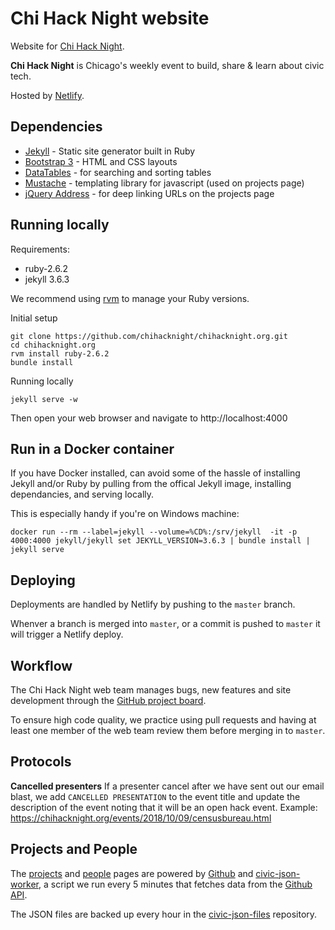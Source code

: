 # Chi Hack Night website

Website for [Chi Hack Night](http://chihacknight.org/).

**Chi Hack Night** is Chicago's weekly event to build, share & learn about civic tech.

Hosted by [Netlify](https://www.netlify.com/).

## Dependencies

* [Jekyll](http://jekyllrb.com/) - Static site generator built in Ruby
* [Bootstrap 3](http://getbootstrap.com) - HTML and CSS layouts
* [DataTables](http://datatables.net) - for searching and sorting tables
* [Mustache](http://github.com/janl/mustache.js) - templating library for javascript (used on projects page)
* [jQuery Address](http://github.com/asual/jquery-address) - for deep linking URLs on the projects page

## Running locally

Requirements:

* ruby-2.6.2
* jekyll 3.6.3

We recommend using [rvm](https://rvm.io/) to manage your Ruby versions.

Initial setup
```console
git clone https://github.com/chihacknight/chihacknight.org.git
cd chihacknight.org
rvm install ruby-2.6.2
bundle install
```

Running locally
```console
jekyll serve -w
```

Then open your web browser and navigate to http://localhost:4000

## Run in a Docker container

If you have Docker installed, can avoid some of the hassle of installing Jekyll and/or Ruby by pulling from the offical Jekyll image, installing dependancies, and serving locally. 

This is especially handy if you're on Windows machine:

```
docker run --rm --label=jekyll --volume=%CD%:/srv/jekyll  -it -p 4000:4000 jekyll/jekyll set JEKYLL_VERSION=3.6.3 | bundle install | jekyll serve
```

## Deploying

Deployments are handled by Netlify by pushing to the `master` branch.

Whenver a branch is merged into `master`, or a commit is pushed to `master` it will trigger a Netlify deploy.

## Workflow
The Chi Hack Night web team manages bugs, new features and site development through the [GitHub project board](https://github.com/chihacknight/chihacknight.org/projects/2).

To ensure high code quality, we practice using pull requests and having at least one member of the web team review them before merging in to `master`. 

## Protocols

**Cancelled presenters** If a presenter cancel after we have sent out our email blast, we add `CANCELLED PRESENTATION` to the event title and update the description of the event noting that it will be an open hack event. Example: https://chihacknight.org/events/2018/10/09/censusbureau.html

## Projects and People

The [projects](http://chihacknight.org/open-source-projects.html) and [people](http://chihacknight.org/open-source-people.html) pages are powered by [Github](https://github.com/) and [civic-json-worker](https://github.com/open-city/civic-json-worker), 
a script we run every 5 minutes that fetches data from the [Github API](http://developer.github.com/). 

The JSON files are backed up every hour in the [civic-json-files](https://github.com/open-city/civic-json-files) repository.
